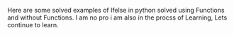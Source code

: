 Here are some solved examples of Ifelse in python  solved using Functions and without Functions. I am no pro i am also in the procss of Learning, Lets continue to learn.
